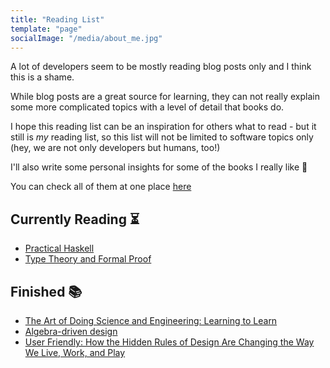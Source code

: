 ```yaml
---
title: "Reading List"
template: "page"
socialImage: "/media/about_me.jpg"
---
```


A lot of developers seem to be mostly reading blog posts only and I think this is a shame.

While blog posts are a great source for learning, they can not really explain some more complicated topics
with a level of detail that books do.

I hope this reading list can be an inspiration for others what to read - but it still is _my_ reading list,
so this list will not be limited to software topics only (hey, we are not only developers but humans, too!)

I'll also write some personal insights for some of the books I really like 🖤

You can check all of them at one place [here](/category/books/)

## Currently Reading ⏳

- [Practical Haskell](https://www.amazon.com/Practical-Haskell-World-Guide-Programming/dp/1484244796)
- [Type Theory and Formal Proof](https://www.amazon.com/Type-Theory-Formal-Proof-Introduction/dp/110703650X)

## Finished 📚

- [The Art of Doing Science and Engineering: Learning to Learn](https://www.amazon.com/Art-Doing-Science-Engineering-Learning/dp/1732265178)
- [Algebra-driven design](https://leanpub.com/algebra-driven-design)
- [User Friendly: How the Hidden Rules of Design Are Changing the Way We Live, Work, and Play](https://www.amazon.com/User-Friendly-Hidden-Design-Changing/dp/0374279756)

